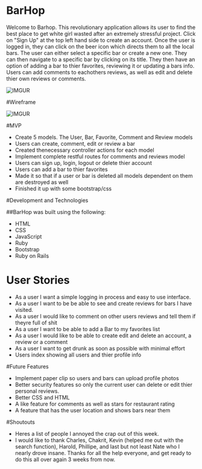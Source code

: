 # BarHop
Welcome to Barhop. This revolutionary application allows its user to find the best place to get white girl wasted after an extremely stressful project. Click on "Sign Up" at the top left hand side to create an account. Once the user is logged in, they can click on the beer icon which directs them to all the local bars. The user can either select a specific bar or create a new one. They can then navigate to a specific bar by clicking on its title. They then have an option of adding a bar to thier favorites, reviewing it or updating a bars info. Users can add comments to eachothers reviews, as well as edit and delete thier own reviews or comments.


![IMGUR](https://i.imgur.com/jGb6R3B.png "Barpic")



#Wireframe

![IMGUR](https://i.imgur.com/kW8WjtU.png "Pic")



#MVP
- Create 5 models. The User, Bar, Favorite, Comment and Review models
- Users can create, comment, edit or review a bar
- Created thenecessary controller actions for each model
- Implement complete restful routes for comments and reviews model
- Users can sign up, login, logout or delete thier account
- Users can add a bar to thier favorites
- Made it so that if a user or bar is deleted all models dependent on them are destroyed as well
- Finished it up with some bootstrap/css



#Development and Technologies

##BarHop was built using the following:

- HTML
- CSS
- JavaScript
- Ruby
- Bootstrap 
- Ruby on Rails 


# User Stories
- As a user I want a simple logging in process and easy to use interface.
- As a user I want to be be able to see and create reviews for bars I have visited.
- As a user I would like to comment on other users reviews and tell them if theyre full of shit
- As a user I want to be able to add a Bar to my favorites list
- As a user I would like to be able to create edit and delete an account, a review or a comment
- As a user I want to get drunk as soon as possible with minimal effort
- Users index showing all users and thier profile info


#Future Features
- Implement paper clip so users and bars can upload profile photos
- Better security features so only the current user can delete or edit thier personal reviews. 
- Better CSS and HTML 
- A like feature for comments as well as stars for restaurant rating
- A feature that has the user location and shows bars near them 



#Shoutouts
- Heres a list of people I annoyed the crap out of this week.
- I would like to thank Charles, Chakrit, Kevin (helped me out with the search function), Harold, Phillipe, and last but not least Nate who I nearly drove insane. Thanks for all the help everyone, and get ready to do this all over again 3 weeks from now.